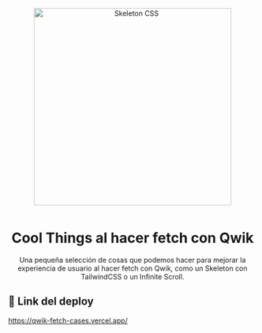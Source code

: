 <div align="center" style="margin-bottom: 20px;" >

<img alt="Skeleton CSS" src="./public/howtofetchskeleton.gif" width="400" style="margin-bottom: 10px;" />

# Cool Things al hacer fetch con Qwik

Una pequeña selección de cosas que podemos hacer para mejorar la experiencia de usuario al hacer fetch con Qwik, como un Skeleton con TailwindCSS o un Infinite Scroll.

</div>

## 🔗 Link del deploy

https://qwik-fetch-cases.vercel.app/
